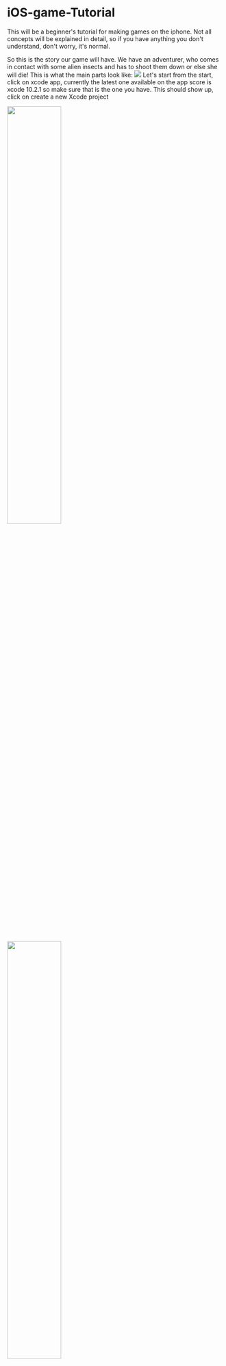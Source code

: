 # iOS-game-Tutorial

This will be a beginner's tutorial for making games on the iphone. Not all concepts will be explained in detail, so if you have anything you don't understand, don't worry, it's normal.

So this is the story our game will have. We have an adventurer, who comes in contact with some alien insects and has to shoot them down or else she will die! This is what the main parts look like: 
<img src="https://github.com/PhaelIshall/iOS-game-Tutorial/blob/master/images/screen1.png">
Let's start from the start, click on xcode app, currently the latest one available on the app score is xcode 10.2.1 so make sure that is the one you have. This should show up, click on create a new Xcode project

<p float="center">
 <img src="https://github.com/PhaelIshall/iOS-game-Tutorial/blob/master/images/screen2.png" width="50%" height="50%">
 <img src="https://github.com/PhaelIshall/iOS-game-Tutorial/blob/master/images/screen3.png" width="50%" height="50%">
  <img src="https://github.com/PhaelIshall/iOS-game-Tutorial/blob/master/images/screen4.png" width="50%" height="50%">
  <img src="https://github.com/PhaelIshall/iOS-game-Tutorial/blob/master/images/screen5.png" width="15%" height="15%">
</p>

Select game then fill in the game's name, we will creatively name it "codetechniqdemo", make sure the language is set at swift and don't worry about the other fields.
Before we change anything, run the app on the simulator by pressing the "play" button on top. (image 4) Is what we get, when you click on the screen it generates colorful spinning rectangles that quickly disappear. We won't use most of this because our game is different, so we have to reove some code, and replace it with our own. Let's get started.

As you can see in the first screenshot, we would like to have the app be only on landscape mode. So let's make sure it can't be used in portait mode by unchecking this box: 

 <img src="https://github.com/PhaelIshall/iOS-game-Tutorial/blob/master/images/screen0.png">
 
First things first, let's make sure we download the art and sound for our game and have it ready in the Xcode project. Download the resources from [here](https://github.com/PhaelIshall/iOS-game-Tutorial/tree/master/game_art) (Go [here](https://github.com/PhaelIshall/iOS-game-Tutorial) and click on "download" then open the file "game_art".
Drag and drop the contents of the folder into your xcode project just so: 
![Screenshot 6](https://github.com/PhaelIshall/iOS-game-Tutorial/blob/master/images/screen6.png)
Make sure to select "copy items if necessary"
![Screenshot 7](https://github.com/PhaelIshall/iOS-game-Tutorial/blob/master/images/screen7.png)
Now that's done, let's remove the current game in the project. Open the file **GameScene.sks**, select the sprite that says "Hello World" and delete it.
<img src="https://github.com/PhaelIshall/iOS-game-Tutorial/blob/master/images/screen10.png">

Next, go to gameScene.swift and just delete everything inside the class. This is what should remain: 

```
import SpriteKit
import GameplayKit

class GameScene: SKScene {
    
}
```

Now, let's get started! Open your **GameViewController.swift** file, this is what you should see: 
<img src="https://github.com/PhaelIshall/iOS-game-Tutorial/blob/master/images/screen9.png">

This is a normal UIViewController (think of it like the code behind what you see on any given screen) with an SKView for a root view. This means that it contains a SpriteKit scene.
Let's start by adding our player to the screen. All our character will start as static characters without animation, we will add this as a bonus later on. 
Go to your **GameScene.swift** file and add the following:
```
let player = SKSpriteNode(imageNamed: "hero")
override func didMove(to view: SKView) {
  backgroundColor = SKColor.white
  player.position = CGPoint(x: frame.midX, y: size.height * frame.midX)
  addChild(player)
}
```


